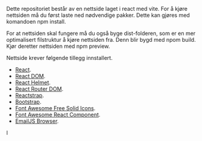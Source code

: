 Dette repositoriet består av en nettside laget i react med vite. For å kjøre nettsiden må du først laste ned nødvendige pakker. Dette kan gjøres med komandoen npm install.

For at nettsiden skal fungere må du også byge dist-folderen, som er en mer optimalisert filstruktur å kjøre nettsiden fra. Denn blir bygd med npom build. Kjør deretter nettsiden med npm preview.

Nettside krever følgende tillegg innstallert.

- [React](https://reactjs.org/).
- [React DOM](https://reactjs.org/docs/react-dom.html).
- [React Helmet](https://www.npmjs.com/package/react-helmet).
- [React Router DOM]([https://reactrouter.com/web/guides/quick-start](https://reactrouter.com/en/6.23.1)).
- [Reactstrap](https://reactstrap.github.io/).
- [Bootstrap](https://getbootstrap.com/).
- [Font Awesome Free Solid Icons](https://fontawesome.com/icons?d=gallery&s=solid&m=free).
- [Font Awesome React Component](https://fontawesome.com/how-to-use/on-the-web/using-with/react).
- [EmailJS Browser](https://www.emailjs.com/).

I 
